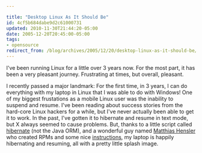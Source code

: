 ```yaml
---

title: "Desktop Linux As It Should Be"
id: 4cf5b684dabe9d2c61000731
updated: 2010-11-30T21:44:20-05:00
date: 2005-12-20T20:45:00-05:00
tags:
- opensource
redirect_from: /blog/archives/2005/12/20/desktop-linux-as-it-should-be/
---
```


I've been running Linux for a little over 3 years now. For the most part, it has been a very pleasant journey. Frustrating at times, but overall, pleasant.

I recently passed a major landmark: For the first time, in 3 years, I can do everything with my laptop in Linux that I was able to do with Windows! One of my biggest frustations as a mobile Linux user was the inability to suspend and resume. I've been reading about success stories from the hard-core Linux hackers for a while, but I've never actually been able to get it to work. In the past, I've gotten it to hibernate and resume in text mode, but X always seemed to cause problems. But, thanks to a little script called <a href="http://dagobah.ucc.asn.au/swsusp/script2/">hibernate</a> (not the Java ORM), and a wonderful guy named <a href="http://mhensler.de/">Matthias Hensler</a> who created RPMs and some nice <a href="http://mhensler.de/swsusp/">instructions</a>, my laptop is happily hibernating and resuming, all with a pretty little splash image.
